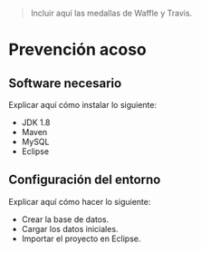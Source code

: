 > Incluir aquí las medallas de Waffle y Travis.

# Prevención acoso

## Software necesario

Explicar aquí cómo instalar lo siguiente:
* JDK 1.8
* Maven
* MySQL
* Eclipse

## Configuración del entorno

Explicar aquí cómo hacer lo siguiente:
* Crear la base de datos.
* Cargar los datos iniciales.
* Importar el proyecto en Eclipse.
